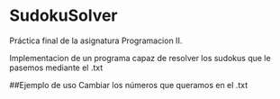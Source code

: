 # SudokuSolver
Práctica final de la asignatura Programacion II.

Implementacion de un programa capaz de resolver los sudokus que le pasemos mediante el .txt

##Ejemplo de uso
Cambiar los números que queramos en el .txt
